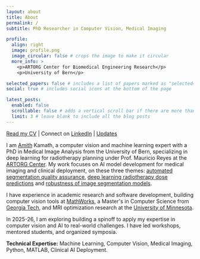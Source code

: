 ```yaml
---
layout: about
title: About
permalink: /
subtitle: PhD Researcher in Computer Vision, Medical Imaging

profile:
  align: right
  image: profile.png
  image_circular: false # crops the image to make it circular
  more_info: >
    <p>ARTORG Center for Biomedical Engineering Research</p>
    <p>University of Bern</p>

selected_papers: false # includes a list of papers marked as "selected={true}"
social: true # includes social icons at the bottom of the page

latest_posts:
  enabled: false
  scrollable: false # adds a vertical scroll bar if there are more than 3 new posts items
  limit: 3 # leave blank to include all the blog posts
---
```


[Read my CV](../assets/pdf/amithjkamath_cv.pdf) | Connect on [LinkedIn](https://www.linkedin.com/in/amithjkamath/) | [Updates](/news/)

I am [Amith](https://en.wikipedia.org/wiki/Amit) Kamath, a computer vision and machine learning expert with a PhD in Medical Image Analysis from the University of Bern, specializing in deep learning for radiotherapy planning under Prof. Mauricio Reyes at the [ARTORG Center](https://www.artorg.unibe.ch). My work focuses on AI model development for medical imaging and clinical deployment, on these three themes: [automated segmentation quality assurance](/_projects/thesis-contour-correction-qualitative-analysis.md), [deep learning radiotherapy dose predictions](/_projects/thesis-dose-prediction-for-contour-evaluation.md) and [robustness of image segmentation models](/_projects/thesis-robustness-of-image-segmentation-models.md).

I have experience in academic research and software development, building computer vision tools at [MathWorks](https://www.mathworks.com/products/computer-vision.html), a Master's in Computer Science from [Georgia Tech](https://omscs.gatech.edu), and MRI optimization research at the [University of Minnesota](https://www.ece.umn.edu).

In 2025-26, I am exploring building a spinoff to apply my expertise in computer vision and AI to real-world challenges. I have led workshops, mentored students, and organized symposia.

**Technical Expertise:** Machine Learning, Computer Vision, Medical Imaging, Python, MATLAB, Clinical AI Deployment.